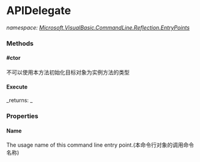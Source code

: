 ﻿
# APIDelegate
_namespace: [Microsoft.VisualBasic.CommandLine.Reflection.EntryPoints](N-Microsoft.VisualBasic.CommandLine.Reflection.EntryPoints.md)_



### Methods

#### #ctor
不可以使用本方法初始化目标对象为实例方法的类型
#### Execute

_returns: _


### Properties

#### Name
The usage name of this command line entry point.(本命令行对象的调用命令名称)

